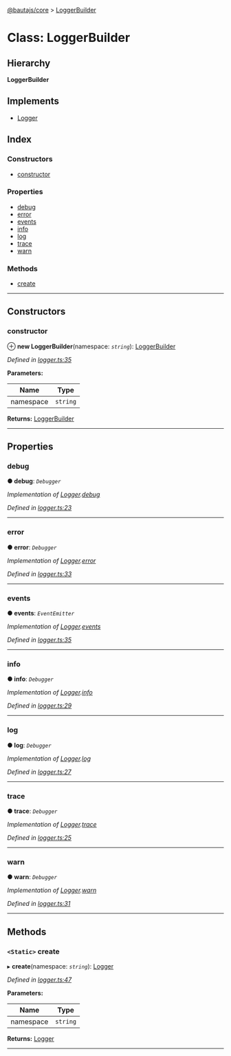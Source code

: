 [@bautajs/core](../README.md) > [LoggerBuilder](../classes/loggerbuilder.md)

# Class: LoggerBuilder

## Hierarchy

**LoggerBuilder**

## Implements

* [Logger](../interfaces/logger.md)

## Index

### Constructors

* [constructor](loggerbuilder.md#constructor)

### Properties

* [debug](loggerbuilder.md#debug)
* [error](loggerbuilder.md#error)
* [events](loggerbuilder.md#events)
* [info](loggerbuilder.md#info)
* [log](loggerbuilder.md#log)
* [trace](loggerbuilder.md#trace)
* [warn](loggerbuilder.md#warn)

### Methods

* [create](loggerbuilder.md#create)

---

## Constructors

<a id="constructor"></a>

###  constructor

⊕ **new LoggerBuilder**(namespace: *`string`*): [LoggerBuilder](loggerbuilder.md)

*Defined in [logger.ts:35](https://github.axa.com/Digital/bauta-nodejs/blob/167ddcc/packages/bautajs/src/logger.ts#L35)*

**Parameters:**

| Name | Type |
| ------ | ------ |
| namespace | `string` |

**Returns:** [LoggerBuilder](loggerbuilder.md)

___

## Properties

<a id="debug"></a>

###  debug

**● debug**: *`Debugger`*

*Implementation of [Logger](../interfaces/logger.md).[debug](../interfaces/logger.md#debug)*

*Defined in [logger.ts:23](https://github.axa.com/Digital/bauta-nodejs/blob/167ddcc/packages/bautajs/src/logger.ts#L23)*

___
<a id="error"></a>

###  error

**● error**: *`Debugger`*

*Implementation of [Logger](../interfaces/logger.md).[error](../interfaces/logger.md#error)*

*Defined in [logger.ts:33](https://github.axa.com/Digital/bauta-nodejs/blob/167ddcc/packages/bautajs/src/logger.ts#L33)*

___
<a id="events"></a>

###  events

**● events**: *`EventEmitter`*

*Implementation of [Logger](../interfaces/logger.md).[events](../interfaces/logger.md#events)*

*Defined in [logger.ts:35](https://github.axa.com/Digital/bauta-nodejs/blob/167ddcc/packages/bautajs/src/logger.ts#L35)*

___
<a id="info"></a>

###  info

**● info**: *`Debugger`*

*Implementation of [Logger](../interfaces/logger.md).[info](../interfaces/logger.md#info)*

*Defined in [logger.ts:29](https://github.axa.com/Digital/bauta-nodejs/blob/167ddcc/packages/bautajs/src/logger.ts#L29)*

___
<a id="log"></a>

###  log

**● log**: *`Debugger`*

*Implementation of [Logger](../interfaces/logger.md).[log](../interfaces/logger.md#log)*

*Defined in [logger.ts:27](https://github.axa.com/Digital/bauta-nodejs/blob/167ddcc/packages/bautajs/src/logger.ts#L27)*

___
<a id="trace"></a>

###  trace

**● trace**: *`Debugger`*

*Implementation of [Logger](../interfaces/logger.md).[trace](../interfaces/logger.md#trace)*

*Defined in [logger.ts:25](https://github.axa.com/Digital/bauta-nodejs/blob/167ddcc/packages/bautajs/src/logger.ts#L25)*

___
<a id="warn"></a>

###  warn

**● warn**: *`Debugger`*

*Implementation of [Logger](../interfaces/logger.md).[warn](../interfaces/logger.md#warn)*

*Defined in [logger.ts:31](https://github.axa.com/Digital/bauta-nodejs/blob/167ddcc/packages/bautajs/src/logger.ts#L31)*

___

## Methods

<a id="create"></a>

### `<Static>` create

▸ **create**(namespace: *`string`*): [Logger](../interfaces/logger.md)

*Defined in [logger.ts:47](https://github.axa.com/Digital/bauta-nodejs/blob/167ddcc/packages/bautajs/src/logger.ts#L47)*

**Parameters:**

| Name | Type |
| ------ | ------ |
| namespace | `string` |

**Returns:** [Logger](../interfaces/logger.md)

___

